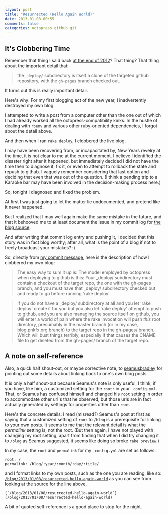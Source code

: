 ```yaml
---
layout: post
title: "Resurrected (Hello Again World)"
date: 2013-01-08 00:55
comments: false
categories: octopress github git
---
```


It's Clobbering Time
--------------------

Remember that thing I said back [at the end of 2012](/blog/2012/12/31/hello-world)?
That thing?
That thing about the important detail that:
> the `_deploy/` subdirectory is itself a clone of the targeted
> github repository, with the `gh-pages` branch checked out.

It turns out this is really important detail.

Here's why: For my first blogging act of the new year, I inadvertently destroyed
my own blog.

I attempted to write a post from a computer other than the one out of
which I had already worked all the octopress-compatibility kinks.
In the hustle of dealing with `rbenv` and various other ruby-oriented
dependencies, I forgot about the detail above.

And then when I ran `rake deploy`, I clobbered the live blog.

I may have been recovering from, or incapacitated by, New Years
revelry at the time, it is not clear to me at the current moment.  I
believe I identified the disaster right after it happened, but immediately
decided I did not have the time then to diagnose it, fix it,
or even to attempt to rollback the
state and repush to github.  I vaguely remember considering that last option
and deciding that even that was out of the question.  (I think a pending
trip to a Karaoke bar may have been involved in the decision-making
process here.)

So, tonight I diagnosed and fixed the problem.

At first I was just going to let the matter lie undocumented, and
pretend like it never happened.

But I realized that I may well again make the same mistake in the future,
and that it behooved me to at least document the issue in my commit
log for [the blog source][2].

And after writing that commit log entry and pushing it, I decided that
this story was in fact blog worthy; after all, what is the point of
a blog if not to freely broadcast your mistakes?  :)

So, directly from [my commit message][3], here is the description of how
I clobbered my own blog:

> The easy way to sum it up is: The model
> employed by octopress when deploying to github is this: Your _deploy/
> subdirectory must contain a checkout of the target repo, the one with
> the gh-pages branch, and you must have that _deploy/ subdirectory
> checked out and ready to go before running 'rake deploy'.

> If you do not have a _deploy/ subdirectory at all and you let 'rake
> deploy' create it for you but you also let 'rake deploy' attempt to
> push to github, and you are also managing the source itself on github,
> you will enter a world of pain where the rake invocation will push
> *this* root directory, presumably in the master branch (or in my case,
> blog.pnkfx.org branch) to the target repo in the gh-pages/ branch.
> Which will bust things terribly, especially if that causes the CNAME
> file to get deleted from the gh-pages/ branch of the target repo.


A note on self-reference
------------------------

Also, a quick half shout-out, or maybe corrective note, to
[seamusbradley][1] for pointing out some details about linking back to
one's own blog posts.

It is only a half shout-out because Seamus's note is only useful, I
think, if you have, like him, a customized setting for the `root:` in
your `_config.yml`.  That, or Seamus has confused himself and changed
his `root` setting in order to accommodate other url's that he
observed, but those urls are in fact actually generated by settings
for properties other than `root`.

Here's the concrete details: I read (misread?) Seamus's post at first
as saying that a customized setting of `root` to `/blog` is a
prerequisite for linking to your own posts.  It seems to me that the
relevant detail is what the *permalink* setting is, not the root.
(But then again, I have not played with changing my root setting,
apart from finding that when I did try changing it to `/blog` as
Seamus suggested, it seems like doing so broke `rake preview`.)

In my case, the `root` and `permalink` for my `_config.yml`
are set as follows:

    root: /
    permalink: /blog/:year/:month/:day/:title/

and I format links to my own posts, such as the one you are reading,
like so:
[`/blog/2013/01/08/resurrected-hello-again-world`](/blog/2013/01/08/resurrected-hello-again-world)
as you can see from looking at the source for the line above,

    [`/blog/2013/01/08/resurrected-hello-again-world`](/blog/2013/01/08/resurrected-hello-again-world)

A bit of quoted self-reference is a good place to stop for the night.

[1]: http://www.seamusbradley.net/blog/blog/2012/04/24/how-to-link-to-your-own-blog-posts-in-octopress/

[2]: https://github.com/pnkfelix/pnkfx-blog/commits/blog.pnkfx.org

[3]: https://github.com/pnkfelix/pnkfx-blog/commit/f277b041de33a8e0eac02c6aecb3909231725db7